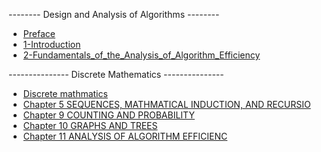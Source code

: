 -------- Design and Analysis of Algorithms --------

* [Preface](./docs/design_and_analysis_of_lgorithms/Preface.md)
* [1-Introduction](./docs/design_and_analysis_of_lgorithms/1_Introduction.md)
* [2-Fundamentals_of_the_Analysis_of_Algorithm_Efficiency](./docs/design_and_analysis_of_lgorithms/2_Fundamentals_of_the_Analysis_of_Algorithm_Efficiency.md)

--------------- Discrete Mathematics ---------------

* [Discrete mathmatics](./docs/discrete_mathmatics/discrete_mathmatics.md)
* [Chapter 5 SEQUENCES, MATHMATICAL INDUCTION, AND RECURSIO](./docs/discrete_mathmatics/Chapter_5_SEQUENCES_MATHMATICAL_INDUCTION_AND_RECURSIO.md)
* [Chapter 9 COUNTING AND PROBABILITY](./docs/discrete_mathmatics/Chaper_9_COUNTING_AND_PROBABILITY.md)
* [Chapter 10 GRAPHS AND TREES](./docs/discrete_mathmatics/Chapter_10_GRAPHS_AND_TREES.md)
* [Chapter 11 ANALYSIS OF ALGORITHM EFFICIENC](./docs/discrete_mathmatics/Chapter_11_ANALYSIS_OF_ALGORITHM_EFFICIENCY.md)